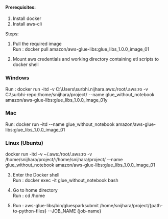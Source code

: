 #### Prerequisites:
1. Install docker
2. Install aws-cli


Steps:
1. Pull the required image <br>
Run : docker pull amazon/aws-glue-libs:glue_libs_1.0.0_image_01<br>

2. Mount aws credentials and working directory containing etl scripts to docker shell<br>
### Windows
Run :  docker run -itd -v C:\Users\surbhi.nijhara\.aws:/root/.aws:ro -v C:\surbhi-repo:/home/snijhara/project/ --name glue_without_notebook amazon/aws-glue-libs:glue_libs_1.0.0_image_01y

### Mac
Run: docker run -itd --name glue_without_notebook amazon/aws-glue-libs:glue_libs_1.0.0_image_01

### Linux (Ubuntu)
docker run -itd -v ~/.aws:/root/.aws:ro -v /home/snijhara/project/:/home/snijhara/project/ --name glue_without_notebook amazon/aws-glue-libs:glue_libs_1.0.0_image_01

3. Enter the Docker shell<br>
Run : docker exec -it glue_without_notebook bash

4. Go to home directory <br>
   Run : cd /home
   
5. Run : aws-glue-libs/bin/gluesparksubmit /home/snijhara/project/{path-to-python-files} --JOB_NAME  {job-name} 
